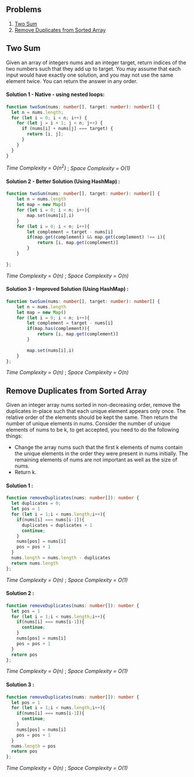 ## Problems
1. [Two Sum](#two-sum)
2. [Remove Duplicates from Sorted Array](remove-duplicates-from-sorted-array)

## Two Sum
Given an array of integers nums and an integer target, return indices of the two numbers such that they add up to target.
You may assume that each input would have exactly one solution, and you may not use the same element twice.
You can return the answer in any order.
#### Solution 1 - Native - using nested loops:
```typescript
function twoSum(nums: number[], target: number): number[] {
  let n = nums.length;
  for (let i = 0; i < n; i++) {
    for (let j = i + 1; j < n; j++) {
      if (nums[i] + nums[j] === target) {
        return [i, j];
      }
    }
  }
}
```
*Time Complexity = O(n<sup>2</sup>)* ; *Space Complexity = O(1)*

#### Solution 2 - Better Solution (Using HashMap) :
```typescript
function twoSum(nums: number[], target: number): number[] {
    let n = nums.length
    let map = new Map()
    for (let i = 0; i < n; i++){
        map.set(nums[i],i)
    }
    for (let i = 0; i < n; i++){
        let complement = target - nums[i]
        if(map.get(complement) && map.get(complement) !== i){
            return [i, map.get(complement)]
        }
    }
    
};
```
*Time Complexity = O(n)* ; *Space Complexity = O(n)*

#### Solution 3 - Improved Solution (Using HashMap) :
```typescript
function twoSum(nums: number[], target: number): number[] {
    let n = nums.length
    let map = new Map()
    for (let i = 0; i < n; i++){
        let complement = target - nums[i]
        if(map.has(complement)){
            return [i, map.get(complement)]
        }
        
        map.set(nums[i],i)
    }
};
```
*Time Complexity = O(n)* ; *Space Complexity = O(n)*

## Remove Duplicates from Sorted Array
Given an integer array nums sorted in non-decreasing order, remove the duplicates in-place such that each unique element appears only once. The relative order of the elements should be kept the same. Then return the number of unique elements in nums.
Consider the number of unique elements of nums to be k, to get accepted, you need to do the following things:
- Change the array nums such that the first k elements of nums contain the unique elements in the order they were present in nums initially. The remaining elements of nums are not important as well as the size of nums.
- Return k.
#### Solution 1 :
```typescript
function removeDuplicates(nums: number[]): number {
  let duplicates = 0;
  let pos = 1
  for (let i = 1;i < nums.length;i++){
    if(nums[i] === nums[i-1]){
      duplicates = duplicates + 1
      continue;
    }
    nums[pos] = nums[i]
    pos = pos + 1
  }
  nums.length = nums.length - duplicates
  return nums.length
};
```
*Time Complexity = O(n)* ; *Space Complexity = O(1)*

#### Solution 2 :
```typescript
function removeDuplicates(nums: number[]): number {
  let pos = 1
  for (let i = 1;i < nums.length;i++){
    if(nums[i] === nums[i-1]){
      continue;
    }
    nums[pos] = nums[i]
    pos = pos + 1
  }
  return pos
};
```
*Time Complexity = O(n)* ; *Space Complexity = O(1)*

#### Solution 3 :
```typescript
function removeDuplicates(nums: number[]): number {
  let pos = 1
  for (let i = 1;i < nums.length;i++){
    if(nums[i] === nums[i-1]){
      continue;
    }
    nums[pos] = nums[i]
    pos = pos + 1
  }
  nums.length = pos
  return pos
};
```
*Time Complexity = O(n)* ; *Space Complexity = O(1)*

